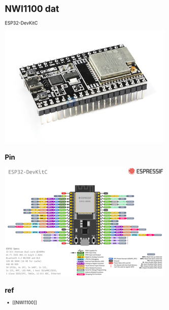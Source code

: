 

# NWI1100 dat 

ESP32-DevKitC


![](20-34-18-09-08-2023.png)

## Pin 
![](13-37-18-09-08-2023.png)



## ref 

- [[NWI1100]] 